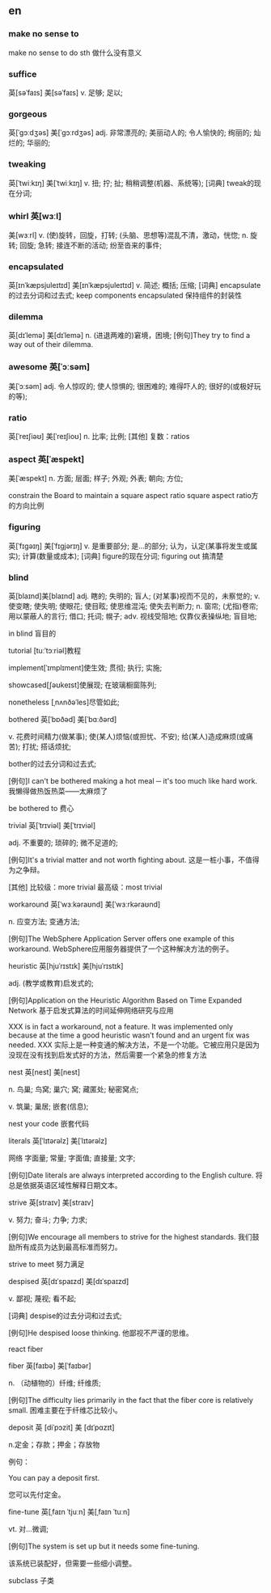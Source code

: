 ## en

### make no sense to

make no sense to do sth
做什么没有意义

### suffice
英[səˈfaɪs] 美[səˈfaɪs]
v.	足够; 足以;

### gorgeous	
英[ˈɡɔːdʒəs] 美[ˈɡɔːrdʒəs]
adj.	非常漂亮的; 美丽动人的; 令人愉快的; 绚丽的; 灿烂的; 华丽的;

### tweaking	
英[ˈtwiːkɪŋ]
美[ˈtwiːkɪŋ]
v.	扭; 拧; 扯; 稍稍调整(机器、系统等);
[词典]	tweak的现在分词;

### whirl	英[wɜːl]
美[wɜːrl]
v.	(使)旋转，回旋，打转; (头脑、思想等)混乱不清，激动，恍惚;
n.	旋转; 回旋; 急转; 接连不断的活动; 纷至沓来的事件;

### encapsulated
英[ɪnˈkæpsjuleɪtɪd]
美[ɪnˈkæpsjuleɪtɪd]
v.	简述; 概括; 压缩;
[词典]	encapsulate的过去分词和过去式;
keep components encapsulated 保持组件的封装性

### dilemma	
英[dɪˈlemə] 美[dɪˈlemə]
n.	(进退两难的)窘境，困境;
[例句]They try to find a way out of their dilemma.

### awesome	英[ˈɔːsəm]
美[ˈɔːsəm]
adj.	令人惊叹的; 使人惊惧的; 很困难的; 难得吓人的; 很好的(或极好玩的等);

### ratio	
英[ˈreɪʃiəʊ] 美[ˈreɪʃioʊ]
n.	比率; 比例;
[其他]	复数：ratios

### aspect	英[ˈæspekt]
美[ˈæspekt]
n.	方面; 层面; 样子; 外观; 外表; 朝向; 方位;

constrain the Board to maintain a square aspect ratio
square aspect ratio方的方向比例

### figuring	
英[ˈfɪɡəɪŋ] 美[ˈfɪɡjərɪŋ]
v.	是重要部分; 是…的部分; 认为，认定(某事将发生或属实); 计算(数量或成本);
[词典]	figure的现在分词;
figuring out 搞清楚 

### blind	
英[blaɪnd]美[blaɪnd]
adj.	瞎的; 失明的; 盲人; (对某事)视而不见的，未察觉的;
v.	使变瞎; 使失明; 使眼花; 使目眩; 使思维混沌; 使失去判断力;
n.	窗帘; (尤指)卷帘; 用以蒙蔽人的言行; 借口; 托词; 幌子;
adv.	视线受阻地; 仅靠仪表操纵地; 盲目地;

in blind
盲目的

tutorial
[tuːˈtɔːriəl]教程

implement[ˈɪmplɪment]使生效; 贯彻; 执行; 实施;

showcased[ʃəʊkeɪst]使展现; 在玻璃橱窗陈列;

nonetheless [ˌnʌnðəˈles]尽管如此;

bothered	英[ˈbɒðəd] 美[ˈbɑːðərd]

v.	花费时间精力(做某事); 使(某人)烦恼(或担忧、不安); 给(某人)造成麻烦(或痛苦); 打扰; 搭话烦扰;

bother的过去分词和过去式;

[例句]I can't be bothered making a hot meal ─ it's too much like hard work.
我懒得做热饭热菜——太麻烦了

be bothered to 费心


trivial	英[ˈtrɪviəl] 美[ˈtrɪviəl]

adj.	不重要的; 琐碎的; 微不足道的;

[例句]It's a trivial matter and not worth fighting about.
这是一桩小事，不值得为之争辩。

[其他]	比较级：more trivial 最高级：most trivial

workaround 英[ˈwɜːkəraʊnd] 美[ˈwɜːrkəraʊnd]

n.	应变方法; 变通方法;

[例句]The WebSphere Application Server offers one example of this workaround.
WebSphere应用服务器提供了一个这种解决方法的例子。

heuristic 英[hjuˈrɪstɪk] 美[hjuˈrɪstɪk]

adj.	(教学或教育)启发式的;

[例句]Application on the Heuristic Algorithm Based on Time Expanded Network
基于启发式算法的时间延伸网络研究与应用

XXX is in fact a workaround, not a feature. 
It was implemented only because at the time a good heuristic wasn’t found and an urgent fix was needed.
XXX 实际上是一种变通的解决方法，不是一个功能。它被应用只是因为没现在没有找到启发式好的方法，然后需要一个紧急的修复方法

nest	英[nest] 美[nest]

n.	鸟巢; 鸟窝; 巢穴; 窝; 藏匿处; 秘密窝点;

v.	筑巢; 巢居; 嵌套(信息);

nest your code 嵌套代码


literals	英[ˈlɪtərəlz] 美[ˈlɪtərəlz]

网络	字面量; 常量; 字面值; 直接量; 文字;

[例句]Date literals are always interpreted according to the English culture.
将总是依据英语区域性解释日期文本。

strive	英[straɪv] 美[straɪv]

v.	努力; 奋斗; 力争; 力求;

[例句]We encourage all members to strive for the highest standards.
我们鼓励所有成员为达到最高标准而努力。

strive to meet 努力满足

despised	英[dɪˈspaɪzd] 美[dɪˈspaɪzd]

v.	鄙视; 蔑视; 看不起;

[词典]	despise的过去分词和过去式;

[例句]He despised loose thinking.
他鄙视不严谨的思维。

react fiber

fiber	英[faɪbə] 美[ˈfaɪbər]

n.	（动植物的）纤维; 纤维质;

[例句]The difficulty lies primarily in the fact that the fiber core is relatively small.
困难主要在于纤维芯比较小。


deposit 英 [diˈpɔzit] 美 [dɪˈpɑzɪt]

n.定金；存款；押金；存放物

例句：

You can pay a deposit first.

您可以先付定金。


fine-tune	英[ˌfaɪn ˈtjuːn] 美[ˌfaɪn ˈtuːn]

vt.	对…微调;

[例句]The system is set up but it needs some fine-tuning.

该系统已装配好，但需要一些细小调整。

subclass 子类